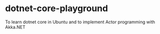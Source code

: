 # dotnet-core-playground

To learn dotnet core in Ubuntu and to implement Actor programming with Akka.NET
